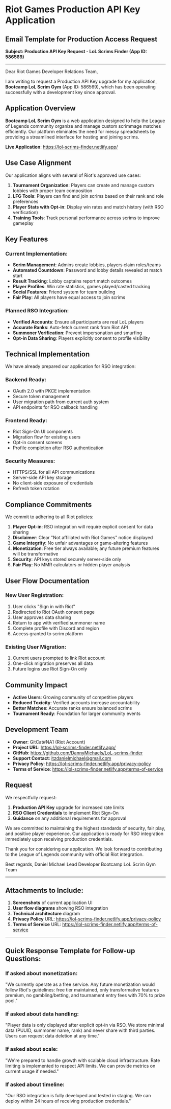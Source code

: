 # Riot Games Production API Key Application

## Email Template for Production Access Request

**Subject: Production API Key Request - LoL Scrims Finder (App ID: 586569)**

---

Dear Riot Games Developer Relations Team,

I am writing to request a Production API Key upgrade for my application, **Bootcamp LoL Scrim Gym** (App ID: 586569), which has been operating successfully with a development key since approval.

## Application Overview

**Bootcamp LoL Scrim Gym** is a web application designed to help the League of Legends community organize and manage custom scrimmage matches efficiently. Our platform eliminates the need for messy spreadsheets by providing a streamlined interface for hosting and joining scrims.

**Live Application**: https://lol-scrims-finder.netlify.app/

## Use Case Alignment

Our application aligns with several of Riot's approved use cases:

1. **Tournament Organization**: Players can create and manage custom lobbies with proper team composition
2. **LFG Tools**: Players can find and join scrims based on their rank and role preferences  
3. **Player Stats with Opt-in**: Display win rates and match history (with RSO verification)
4. **Training Tools**: Track personal performance across scrims to improve gameplay

## Key Features

### Current Implementation:
- **Scrim Management**: Admins create lobbies, players claim roles/teams
- **Automated Countdown**: Password and lobby details revealed at match start
- **Result Tracking**: Lobby captains report match outcomes
- **Player Profiles**: Win rate statistics, games played/casted tracking
- **Social Features**: Friend system for team building
- **Fair Play**: All players have equal access to join scrims

### Planned RSO Integration:
- **Verified Accounts**: Ensure all participants are real LoL players
- **Accurate Ranks**: Auto-fetch current rank from Riot API
- **Summoner Verification**: Prevent impersonation and smurfing
- **Opt-in Data Sharing**: Players explicitly consent to profile visibility

## Technical Implementation

We have already prepared our application for RSO integration:

### Backend Ready:
- OAuth 2.0 with PKCE implementation
- Secure token management
- User migration path from current auth system
- API endpoints for RSO callback handling

### Frontend Ready:
- Riot Sign-On UI components
- Migration flow for existing users
- Opt-in consent screens
- Profile completion after RSO authentication

### Security Measures:
- HTTPS/SSL for all API communications
- Server-side API key storage
- No client-side exposure of credentials
- Refresh token rotation

## Compliance Commitments

We commit to adhering to all Riot policies:

1. **Player Opt-in**: RSO integration will require explicit consent for data sharing
2. **Disclaimer**: Clear "Not affiliated with Riot Games" notice displayed
3. **Game Integrity**: No unfair advantages or game-altering features
4. **Monetization**: Free tier always available; any future premium features will be transformative
5. **Security**: API keys stored securely server-side only
6. **Fair Play**: No MMR calculators or hidden player analysis

## User Flow Documentation

### New User Registration:
1. User clicks "Sign in with Riot"
2. Redirected to Riot OAuth consent page
3. User approves data sharing
4. Return to app with verified summoner name
5. Complete profile with Discord and region
6. Access granted to scrim platform

### Existing User Migration:
1. Current users prompted to link Riot account
2. One-click migration preserves all data
3. Future logins use Riot Sign-On only

## Community Impact

- **Active Users**: Growing community of competitive players
- **Reduced Toxicity**: Verified accounts increase accountability
- **Better Matches**: Accurate ranks ensure balanced scrims
- **Tournament Ready**: Foundation for larger community events

## Development Team

- **Owner**: GitCat#NA1 (Riot Account)
- **Project URL**: https://lol-scrims-finder.netlify.app/
- **GitHub**: https://github.com/DannyMichaels/LoL-scrims-finder
- **Support Contact**: itzdanielmichael@gmail.com
- **Privacy Policy**: https://lol-scrims-finder.netlify.app/privacy-policy
- **Terms of Service**: https://lol-scrims-finder.netlify.app/terms-of-service

## Request

We respectfully request:
1. **Production API Key** upgrade for increased rate limits
2. **RSO Client Credentials** to implement Riot Sign-On
3. **Guidance** on any additional requirements for approval

We are committed to maintaining the highest standards of security, fair play, and positive player experience. Our application is ready for RSO integration immediately upon receiving production credentials.

Thank you for considering our application. We look forward to contributing to the League of Legends community with official Riot integration.

Best regards,
Daniel Michael
Lead Developer
Bootcamp LoL Scrim Gym Team

---

## Attachments to Include:

1. **Screenshots** of current application UI
2. **User flow diagrams** showing RSO integration
3. **Technical architecture** diagram
4. **Privacy Policy** URL: https://lol-scrims-finder.netlify.app/privacy-policy
5. **Terms of Service** URL: https://lol-scrims-finder.netlify.app/terms-of-service

---

## Quick Response Template for Follow-up Questions:

### If asked about monetization:
"We currently operate as a free service. Any future monetization would follow Riot's guidelines: free tier maintained, only transformative features premium, no gambling/betting, and tournament entry fees with 70% to prize pool."

### If asked about data handling:
"Player data is only displayed after explicit opt-in via RSO. We store minimal data (PUUID, summoner name, rank) and never share with third parties. Users can request data deletion at any time."

### If asked about scale:
"We're prepared to handle growth with scalable cloud infrastructure. Rate limiting is implemented to respect API limits. We can provide metrics on current usage if needed."

### If asked about timeline:
"Our RSO integration is fully developed and tested in staging. We can deploy within 24 hours of receiving production credentials."